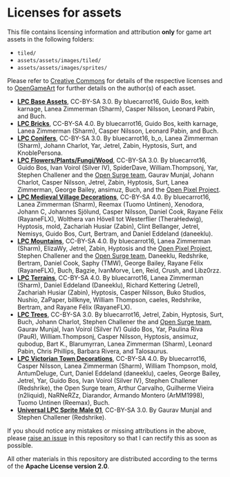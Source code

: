 # Licenses for assets

This file contains licensing information and attribution **only** for game art assets in the following folders:

* `tiled/`
* `assets/assets/images/tiled/`
* `assets/assets/images/sprites/`

Please refer to [Creative Commons](https://creativecommons.org/) for details of the respective licenses and to [OpenGameArt](https://opengameart.org/) for further details on the author(s) of each asset.

* **[LPC Base Assets](https://opengameart.org/content/liberated-pixel-cup-lpc-base-assets-sprites-map-tiles)**, CC-BY-SA 3.0. By bluecarrot16, Guido Bos, keith karnage, Lanea Zimmerman (Sharm), Casper Nilsson, Leonard Pabin, and Buch.
* **[LPC Bricks](https://opengameart.org/content/lpc-bricks)**, CC-BY-SA 4.0. By bluecarrot16, Guido Bos, keith karnage, Lanea Zimmerman (Sharm), Casper Nilsson, Leonard Pabin, and Buch.
* **[LPC Conifers](https://opengameart.org/content/lpc-conifers)**, CC-BY-SA 3.0. By bluecarrot16, b_o, Lanea Zimmerman (Sharm), Johann Charlot, Yar, Jetrel, Zabin, Hyptosis, Surt, and KnoblePersona.
* **[LPC Flowers/Plants/Fungi/Wood](https://opengameart.org/content/lpc-flowers-plants-fungi-wood)**, CC-BY-SA 3.0. By bluecarrot16, Guido Bos, Ivan Voirol (Silver IV), SpiderDave, William.Thompsonj, Yar, Stephen Challener and the [Open Surge team](https://opensnc.sourceforge.net), Gaurav Munjal, Johann Charlot, Casper Nilsson, Jetrel, Zabin, Hyptosis, Surt, Lanea Zimmerman, George Bailey, ansimuz, Buch, and the [Open Pixel Project](https://openpixelproject.com).
* **[LPC Medieval Village Decorations](https://opengameart.org/content/lpc-medieval-village-decorations)**, CC-BY-SA 4.0. By bluecarrot16, Lanea Zimmerman (Sharm), Reemax (Tuomo Untinen), Xenodora, Johann C, Johannes Sjölund, Casper Nilsson, Daniel Cook, Rayane Félix (RayaneFLX), Wolthera van Hövell tot Westerflier (TheraHedwig), Hyptosis, mold, Zachariah Husiar (Zabin), Clint Bellanger, Jetrel, Nemisys, Guido Bos, Curt, Bertram, and Daniel Eddeland (daneeklu).
* **[LPC Mountains](https://opengameart.org/content/lpc-mountains)**, CC-BY-SA 4.0. By bluecarrot16, Lanea Zimmerman (Sharm), ElizaWy, Jetrel, Zabin, Hyptosis and the [Open Pixel Project](https://openpixelproject.com), Stephen Challener and the [Open Surge team](https://opensnc.sourceforge.net), Daneeklu, Redshrike, Bertram, Daniel Cook, Saphy (TMW), George Bailey, Rayane Félix (RayaneFLX), Buch, Bagzie, IvanMorve, Len, Reid, Crush, and Libz0rzz.
* **[LPC Terrains](https://opengameart.org/content/lpc-terrains)**, CC-BY-SA 4.0. By bluecarrot16, Lanea Zimmerman (Sharm), Daniel Eddeland (Daneeklu), Richard Kettering (Jetrel), Zachariah Husiar (Zabin), Hyptosis, Casper Nilsson, Buko Studios, Nushio, ZaPaper, billknye, William Thompson, caeles, Redshrike, Bertram, and Rayane Félix (RayaneFLX).
* **[LPC Trees](https://opengameart.org/content/lpc-trees)**, CC-BY-SA 3.0. By bluecarrot16, Jetrel, Zabin, Hyptosis, Surt, Buch, Johann Charlot, Stephen Challener the and [Open Surge team](https://opensnc.sourceforge.net), Gaurav Munjal, Ivan Voirol (Silver IV)
Guido Bos, Yar, Paulina Riva (PauR), William.Thompsonj, Casper Nilsson, Hyptosis, ansimuz, qubodup, Bart K., Blarumyrran, Lanea Zimmerman (Sharm), Leonard Pabin, Chris Phillips, Barbara Rivera, and Talosaurus. 
* **[LPC Victorian Town Decorations](https://opengameart.org/content/lpc-victorian-town-decorations)**, CC-BY-SA 4.0. By bluecarrot16, Casper Nilsson, Lanea Zimmerman (Sharm), William Thompson, mold, AntumDeluge, Curt, Daniel Eddeland (daneeklu), caeles, George Bailey, Jetrel, Yar, Guido Bos, Ivan Voirol (Silver IV), Stephen Challener (Redshrike), the Open Surge team, Arthur Carvalho, Guilherme Vieira (n2liquid), NaRNeRZz, Diarandor, Armando Montero (ArMM1998), Tuomo Untinen (Reemax), Buch.
* **[Universal LPC Sprite Male 01](https://opengameart.org/content/universal-lpc-sprite-male-01)**, CC-BY-SA 3.0. By Gaurav Munjal and Stephen Challener (Redshrike).

If you should notice any mistakes or missing attributions in the above, please [raise an issue](https://github.com/wsv-accidis/ag-world-game/issues) in this repository so that I can rectify this as soon as possible.

All other materials in this repository are distributed according to the terms of the **Apache License version 2.0**.

